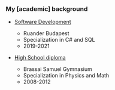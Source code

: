 ### My \[academic\] background

- [Software Development](/swe)

  - Ruander Budapest
  - Specialization in C# and SQL
  - 2019-2021

- [High School diploma](https://dszcbrassai.hu/)

  - Brassai Samuel Gymnasium
  - Specialization in Physics and Math
  - 2008-2012
